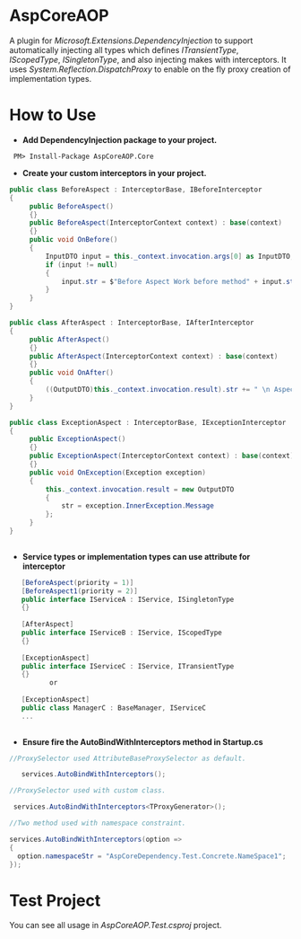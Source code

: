 # AspCoreAOP

A plugin for *Microsoft.Extensions.DependencyInjection* to support automatically injecting all types which defines *ITransientType*, *IScopedType*, *ISingletonType*, and also injecting makes with interceptors.
It uses *System.Reflection.DispatchProxy* to enable on the fly proxy creation of implementation types.

# How to Use

* **Add DependencyInjection package to your project.**
```
 PM> Install-Package AspCoreAOP.Core
```

* **Create your custom interceptors in your project.**
```csharp
public class BeforeAspect : InterceptorBase, IBeforeInterceptor
{
     public BeforeAspect()
     {}
     public BeforeAspect(InterceptorContext context) : base(context)
     {}
     public void OnBefore()
     {
         InputDTO input = this._context.invocation.args[0] as InputDTO;
         if (input != null)
         {
             input.str = $"Before Aspect Work before method" + input.str;
         }
     }
}

public class AfterAspect : InterceptorBase, IAfterInterceptor
{
     public AfterAspect()
     {}
     public AfterAspect(InterceptorContext context) : base(context)
     {}
     public void OnAfter()
     {
         ((OutputDTO)this._context.invocation.result).str += " \n Aspect work after method";
     }
}

public class ExceptionAspect : InterceptorBase, IExceptionInterceptor
{
     public ExceptionAspect()
     {}
     public ExceptionAspect(InterceptorContext context) : base(context)
     {}
     public void OnException(Exception exception)
     {
         this._context.invocation.result = new OutputDTO
         {
             str = exception.InnerException.Message
         };
     }
}
    
```

* **Service types or implementation types can use attribute for interceptor**
```csharp
   [BeforeAspect(priority = 1)]
   [BeforeAspect1(priority = 2)]
   public interface IServiceA : IService, ISingletonType
   {}
   
   [AfterAspect]
   public interface IServiceB : IService, IScopedType
   {}
   
   [ExceptionAspect]
   public interface IServiceC : IService, ITransientType
   {}
          or
          
   [ExceptionAspect]
   public class ManagerC : BaseManager, IServiceC
   ...
   
```

* **Ensure fire the AutoBindWithInterceptors method in Startup.cs**

```csharp
//ProxySelector used AttributeBaseProxySelector as default.

   services.AutoBindWithInterceptors();
```
```csharp
//ProxySelector used with custom class.

 services.AutoBindWithInterceptors<TProxyGenerator>();
  ```
  ```csharp
 //Two method used with namespace constraint.
 
 services.AutoBindWithInterceptors(option =>
 {
    option.namespaceStr = "AspCoreDependency.Test.Concrete.NameSpace1";
 });
```
# Test Project
You can see all usage in *AspCoreAOP.Test.csproj* project.
